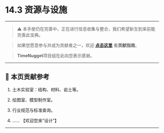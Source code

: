 # 14.3 资源与设施

---

> ⚠️ 本手册仍在完善中，正在进行信息收集与整合，我们希望新生到来前能完善此宝典。  

> 如果您愿意参与并成为贡献者之一，欢迎 **[点击这里](/CONTRIBUTING.md)** 看**贡献指南**。

> **TimeNugget**项目组在此向您表示感谢。

---

## 📌 本页贡献参考

1. 土木实验室：结构、材料、岩土等。

2. 绘图室、模型制作室。

3. 行业规范与标准查询。

4. ……  【欢迎您来“设计”】

---

